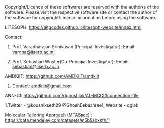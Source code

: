 Copyright/Licence of these softwares are reserved with the author/s of the software. Please visit the
respective software site or contact the author of the software for copyright/Licence information before
using the software.

LITESOPH: https://aitgcodes.github.io/litesoph-website/index.html
   
 Contact:  
  1.  Prof. Varadharajan Srinivasan (Principal Investigator); Email: vardha@iiserb.ac.in,
 
  2.  Prof. Sebastian Wuster(Co-Principal Investigator); Email: sebastian@iiserb.ac.in

AMDKIIT: https://github.com/AMDKIIT/amdkiit
  1.   Contact: amdkiit@gmail.com

 ANN-CI: https://github.com/dghoshlab/AL-MCCI#connection-file

   1.Twitter - @koushikseth29 @GhoshDebashree1, Website - dglab
 
 Molecular Tailoring Approach (MTASpec) : https://data.mendeley.com/datasets/m5b5zhxkfh/1
